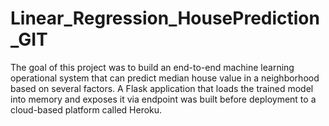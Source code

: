 # Linear_Regression_HousePrediction_GIT
The goal of this project was to build an end-to-end machine learning operational system that can predict median house value in a neighborhood based on several factors. A Flask application that loads the trained model into memory and exposes it via endpoint was built before deployment to a cloud-based platform called Heroku. 
